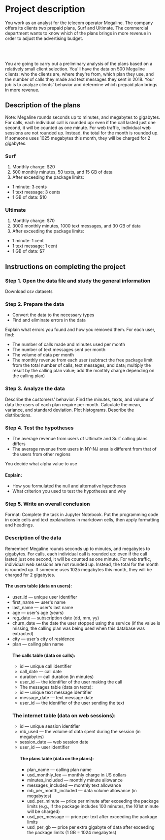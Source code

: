 <h1>Project description</h1>
You work as an analyst for the telecom operator Megaline. The company offers its clients two prepaid plans, Surf and Ultimate. The commercial department wants to know which of the plans brings in more revenue in order to adjust the advertising budget.<br><br><br><br>


You are going to carry out a preliminary analysis of the plans based on a relatively small client selection. You'll have the data on 500 Megaline clients: who the clients are, where they're from, which plan they use, and the number of calls they made and text messages they sent in 2018. Your job is to analyze clients' behavior and determine which prepaid plan brings in more revenue.

<h2>Description of the plans</h2>
Note: Megaline rounds seconds up to minutes, and megabytes to gigabytes. For calls, each individual call is rounded up: even if the call lasted just one second, it will be counted as one minute. For web traffic, individual web sessions are not rounded up. Instead, the total for the month is rounded up. If someone uses 1025 megabytes this month, they will be charged for 2 gigabytes.
<h3>Surf</h3>
<ol><li>Monthly charge: $20</li>
<li>500 monthly minutes, 50 texts, and 15 GB of data</li>
<li>After exceeding the package limits:</li></ol>
<ul><li>1 minute: 3 cents</li>
<li>1 text message: 3 cents</li>
<li>1 GB of data: $10</il></ul>
<h3>Ultimate</h3>
<ol><li>Monthly charge: $70</li>
<li>3000 monthly minutes, 1000 text messages, and 30 GB of data</il>
<li>After exceeding the package limits:</li></ol>
<ul><li>1 minute: 1 cent</li>
<li>1 text message: 1 cent</li>
<li>1 GB of data: $7</li></ul>

<h2>Instructions on completing the project</h2>
<h3>Step 1. Open the data file and study the general information</h3>
Download csv datasets
<h3>Step 2. Prepare the data</h3>
<ul><li>Convert the data to the necessary types</il>
<li>Find and eliminate errors in the data</li></ul>
Explain what errors you found and how you removed them.
For each user, find:
<ul><li>The number of calls made and minutes used per month</il>
<li>The number of text messages sent per month</il>
<li>The volume of data per month</il>
<li>The monthly revenue from each user (subtract the free package limit from the total number of calls, text messages, and data; multiply the result by the calling plan value; add the monthly charge depending on the calling plan)</ul></il>
<h3>Step 3. Analyze the data</h3>
Describe the customers' behavior. Find the minutes, texts, and volume of data the users of each plan require per month. Calculate the mean, variance, and standard deviation. Plot histograms. Describe the distributions.
<h3>Step 4. Test the hypotheses</h3>
<ul><li>The average revenue from users of Ultimate and Surf calling plans differs</li>
<li>The average revenue from users in NY-NJ area is different from that of the users from other regions</li></ul>
You decide what alpha value to use
<h4>Explain:</h4>
<ul><li>How you formulated the null and alternative hypotheses</li>
<li>What criterion you used to test the hypotheses and why</li></ul>
<h3>Step 5. Write an overall conclusion</h3>
Format: Complete the task in Jupyter Notebook. Put the programming code in code cells and text explanations in markdown cells, then apply formatting and headings.
<h3>Description of the data</h3>
Remember! Megaline rounds seconds up to minutes, and megabytes to gigabytes. For calls, each individual call is rounded up: even if the call lasted just one second, it will be counted as one minute. For web traffic, individual web sessions are not rounded up. Instead, the total for the month is rounded up. If someone uses 1025 megabytes this month, they will be charged for 2 gigabytes.

<h4>The users table (data on users):</h4>
<ul><li>user_id — unique user identifier</li>
<li>first_name — user's name</li>
<li>last_name — user's last name</li>
<li>age — user's age (years)</li>
<li>reg_date — subscription date (dd, mm, yy)</li>
<li>churn_date — the date the user stopped using the service (if the value is missing, the calling plan was being used when this database was extracted)</li>
<li>city — user's city of residence</li>
<li>plan — calling plan name</li>
  
<h4>The calls table (data on calls):</h4>
<ul><li>id — unique call identifier</li>
<li>call_date — call date</li>
<li>duration — call duration (in minutes)</li>
<li>user_id — the identifier of the user making the call</li>
<li>The messages table (data on texts):
<li>id — unique text message identifier</li>
<li>message_date — text message date</li>
<li>user_id — the identifier of the user sending the text</ul></li>
  
<h3>The internet table (data on web sessions):</h3>
<ul><li>id — unique session identifier</li>
<li>mb_used — the volume of data spent during the session (in megabytes)</li>
<li>session_date — web session date</li>
<li>user_id — user identifier</li>
<h4>The plans table (data on the plans):</h4>
<ul><li>plan_name — calling plan name</li>
<li>usd_monthly_fee — monthly charge in US dollars</li>
<li>minutes_included — monthly minute allowance</li>
<li>messages_included — monthly text allowance</li>
<li>mb_per_month_included — data volume allowance (in megabytes)</li>
<li>usd_per_minute — price per minute after exceeding the package limits (e.g., if the package includes 100 minutes, the 101st minute will be charged)</li>
<li>usd_per_message — price per text after exceeding the package limits</li>
<li>usd_per_gb — price per extra gigabyte of data after exceeding the package limits (1 GB = 1024 megabytes)</ul></li>
